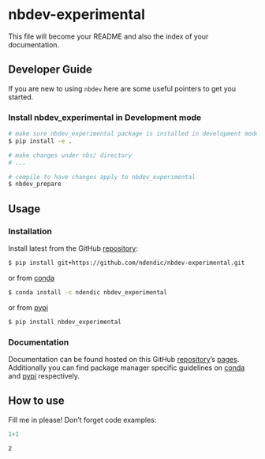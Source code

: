 # nbdev-experimental


<!-- WARNING: THIS FILE WAS AUTOGENERATED! DO NOT EDIT! -->

This file will become your README and also the index of your
documentation.

## Developer Guide

If you are new to using `nbdev` here are some useful pointers to get you
started.

### Install nbdev_experimental in Development mode

``` sh
# make sure nbdev_experimental package is installed in development mode
$ pip install -e .

# make changes under nbs/ directory
# ...

# compile to have changes apply to nbdev_experimental
$ nbdev_prepare
```

## Usage

### Installation

Install latest from the GitHub
[repository](https://github.com/ndendic/nbdev-experimental):

``` sh
$ pip install git+https://github.com/ndendic/nbdev-experimental.git
```

or from [conda](https://anaconda.org/ndendic/nbdev-experimental)

``` sh
$ conda install -c ndendic nbdev_experimental
```

or from [pypi](https://pypi.org/project/nbdev-experimental/)

``` sh
$ pip install nbdev_experimental
```

### Documentation

Documentation can be found hosted on this GitHub
[repository](https://github.com/ndendic/nbdev-experimental)’s
[pages](https://ndendic.github.io/nbdev-experimental/). Additionally you
can find package manager specific guidelines on
[conda](https://anaconda.org/ndendic/nbdev-experimental) and
[pypi](https://pypi.org/project/nbdev-experimental/) respectively.

## How to use

Fill me in please! Don’t forget code examples:

``` python
1+1
```

    2
